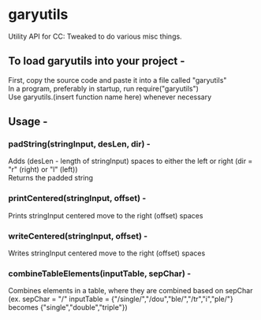 # garyutils
Utility API for CC: Tweaked to do various misc things. 

## To load garyutils into your project -  
First, copy the source code and paste it into a file called "garyutils"  
In a program, preferably in startup, run require("garyutils")  
Use garyutils.(insert function name here) whenever necessary  
  
## Usage -  
### padString(stringInput, desLen, dir) -  
Adds (desLen - length of stringInput) spaces to either the left or right (dir = "r" (right) or "l" (left))  
Returns the padded string  
  
### printCentered(stringInput, offset) -  
Prints stringInput centered move to the right (offset) spaces  
  
### writeCentered(stringInput, offset) -  
Writes stringInput centered move to the right (offset) spaces  
  
### combineTableElements(inputTable, sepChar) -  
Combines elements in a table, where they are combined based on sepChar (ex. sepChar = "/" inputTable = {"/single/","/dou","ble/","/tr","i","ple/"} becomes {"single","double","triple"})  

